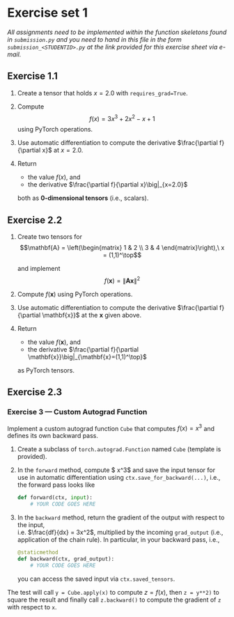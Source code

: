 # Exercise set 1

*All assignments need to be implemented within the function skeletons found in `submission.py`
and you need to hand in this file in the form `submission_<STUDENTID>.py` at the link provided
for this exercise sheet via e-mail.*

## Exercise 1.1

1. Create a tensor that holds $x= 2.0$ with `requires_grad=True`.  
2. Compute 
    $$f(x) = 3x^3 + 2x^2 - x + 1$$
    using PyTorch operations.  
3. Use automatic differentiation to compute the derivative $\frac{\partial f}{\partial x}$ at $x = 2.0$.  
4. Return 
    - the value $f(x)$, and  
    - the derivative $\frac{\partial f}{\partial x}\big|_{x=2.0}$

    both as **0-dimensional tensors** (i.e., scalars).

## Exercise 2.2

1. Create two tensors for  
    $$\mathbf{A} = \left(\begin{matrix}
    1 & 2 \\
    3 & 4
    \end{matrix}\right),\ x = (1,1)^\top$$
    
    and implement 
    $$
    f(\mathbf{x}) = \| \mathbf{A}\mathbf{x} \|^2
    $$

2. Compute $f(\mathbf{x})$ using PyTorch operations.  
3. Use automatic differentiation to compute the derivative $\frac{\partial f}{\partial \mathbf{x}}$ at the $\mathbf{x}$ given above.  

4. Return
    - the value $f(\mathbf{x})$, and  
    - the derivative $\frac{\partial f}{\partial \mathbf{x}}\big|_{\mathbf{x}=(1,1)^\top}$

    as PyTorch tensors.

## Exercise 2.3

### Exercise 3 — Custom Autograd Function

Implement a custom autograd function `Cube` that computes $f(x) = x^3$ and defines its own backward pass.

1. Create a subclass of `torch.autograd.Function` named `Cube` (template is provided). 
2. In the `forward` method, compute $ x^3$ and save the input tensor for use in automatic differentiation using `ctx.save_for_backward(...)`, i.e., the forward pass looks like 

    ```python
    def forward(ctx, input):
        # YOUR CODE GOES HERE
    ```

3. In the `backward` method, return the gradient of the output with respect to the input,  
   i.e. $\frac{df}{dx} = 3x^2$, multiplied by the incoming `grad_output` (i.e., application of the chain rule). In particular, in your backward pass, i.e., 

    ```python  
    @staticmethod
    def backward(ctx, grad_output):
        # YOUR CODE GOES HERE
    ```

    you can access the saved input via `ctx.saved_tensors`.

The test will call `y = Cube.apply(x)` to compute $z = f(x)$, then `z = y**2)` to square the result and finally call `z.backward()` to compute the gradient of `z` with respect to `x`.

